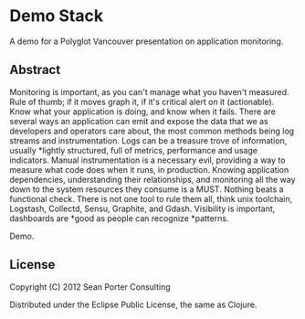 # Demo Stack

A demo for a Polyglot Vancouver presentation on application monitoring.

## Abstract

Monitoring is important, as you can't manage what you haven't
measured. Rule of thumb; if it moves graph it, if it's critical alert
on it (actionable). Know what your application is doing, and know when
it fails. There are several ways an application can emit and expose
the data that we as developers and operators care about, the most
common methods being log streams and instrumentation. Logs can be a
treasure trove of information, usually *lightly structured, full of
metrics, performance and usage indicators. Manual instrumentation is a
necessary evil, providing a way to measure what code does when it
runs, in production. Knowing application dependencies, understanding
their relationships, and monitoring all the way down to the system
resources they consume is a MUST. Nothing beats a functional
check. There is not one tool to rule them all, think unix toolchain,
Logstash, Collectd, Sensu, Graphite, and Gdash. Visibility is
important, dashboards are *good as people can recognize *patterns.

Demo.

## License

Copyright (C) 2012 Sean Porter Consulting

Distributed under the Eclipse Public License, the same as Clojure.
